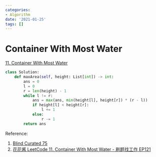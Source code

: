 ```yaml
---
categories:
- Algorithm
date: '2021-01-25'
tags: []
---
```


# Container With Most Water

[11. Container With Most Water](https://leetcode.com/problems/container-with-most-water/)

```python
class Solution:
    def maxArea(self, height: List[int]) -> int:
        ans = 0
        l = 0
        r = len(height) - 1
        while l != r:
            ans = max(ans, min(height[l], height[r]) * (r - l))
            if height[l] < height[r]:
                l += 1
            else:
                r -= 1
        return ans
```

Reference:

1. [Blind Curated 75](https://leetcode.com/list/xoqag3yj/)
2. [花花酱 LeetCode 11. Container With Most Water - 刷题找工作 EP121](https://youtu.be/IONgE6QZgGI)